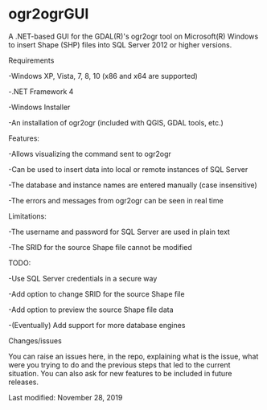 # ogr2ogrGUI

A .NET-based GUI for the GDAL(R)'s ogr2ogr tool on Microsoft(R) Windows to insert Shape (SHP) files into SQL Server 2012 or higher versions.


Requirements

-Windows XP, Vista, 7, 8, 10 (x86 and x64 are supported)

-.NET Framework 4

-Windows Installer

-An installation of ogr2ogr (included with QGIS, GDAL tools, etc.)


Features:

-Allows visualizing the command sent to ogr2ogr

-Can be used to insert data into local or remote instances of SQL Server

-The database and instance names are entered manually (case insensitive)

-The errors and messages from ogr2ogr can be seen in real time


Limitations:

-The username and password for SQL Server are used in plain text

-The SRID for the source Shape file cannot be modified


TODO:

-Use SQL Server credentials in a secure way

-Add option to change SRID for the source Shape file

-Add option to preview the source Shape file data

-(Eventually) Add support for more database engines


Changes/issues

You can raise an issues here, in the repo, explaining what is the issue, what were you trying to do and the previous steps that led to the current situation. You can also ask for new features to be included in future releases.


Last modified: November 28, 2019
